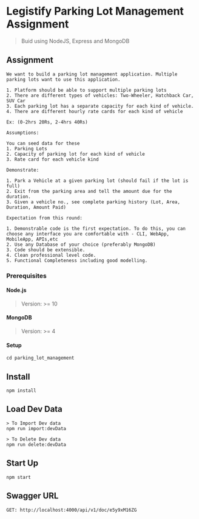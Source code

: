 # Legistify Parking Lot Management Assignment
> Buid using NodeJS, Express and MongoDB

## Assignment

	We want to build a parking lot management application. Multiple parking lots want to use this application.

	1. Platform should be able to support multiple parking lots
	2. There are different types of vehicles: Two-Wheeler, Hatchback Car, SUV Car
	3. Each parking lot has a separate capacity for each kind of vehicle.
	4. There are different hourly rate cards for each kind of vehicle

	Ex: (0-2hrs 20Rs, 2-4hrs 40Rs)

	Assumptions:

	You can seed data for these
	1. Parking Lots
	2. Capacity of parking lot for each kind of vehicle
	3. Rate card for each vehicle kind

	Demonstrate:

	1. Park a Vehicle at a given parking lot (should fail if the lot is full)
	2. Exit from the parking area and tell the amount due for the duration.
	3. Given a vehicle no., see complete parking history (Lot, Area, Duration, Amount Paid)

	Expectation from this round:

	1. Demonstrable code is the first expectation. To do this, you can choose any interface you are comfortable with - CLI, WebApp, MobileApp, APIs,etc
	2. Use any Database of your choice (preferably MongoDB)
	3. Code should be extensible.
	4. Clean professional level code.
	5. Functional Completeness including good modelling.

### Prerequisites

#### Node.js

> Version: >= 10

#### MongoDB

> Version: >= 4

#### Setup

	cd parking_lot_management
## Install

	npm install

## Load Dev Data

	> To Import Dev data
	npm run import:devData

	> To Delete Dev data
	npm run delete:devData

## Start Up

	npm start

## Swagger URL

	GET: http://localhost:4000/api/v1/doc/e5y9xM16ZG